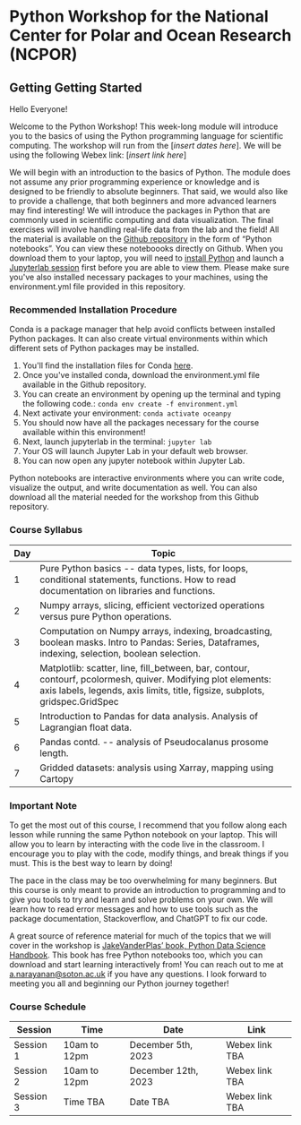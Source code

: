 # Python Workshop for the National Center for Polar and Ocean Research (NCPOR)

## Getting Getting Started

Hello Everyone!

Welcome to the Python Workshop! This week-long module will introduce you to the basics of using the Python programming language for scientific computing. The workshop will run from the [*insert dates here*]. We will be using the following Webex link: [*insert link here*]

We will begin with an introduction to the basics of Python. The module does not assume any prior programming experience or knowledge and is designed to be friendly to absolute beginners. That said, we would also like to provide a challenge, that both beginners and more advanced learners may find interesting! We will introduce the packages in Python that are commonly used in scientific computing and data visualization. The final exercises will involve handling real-life data from the lab and the field! All the material is available on the [Github repository](https://github.com/adityarn/PythonWorkshopNCPOR) in the form of “Python notebooks”. You can view these noteboooks directly on Github. When you download them to your laptop, you will need to [install Python](https://conda.io/projects/conda/en/latest/user-guide/install/index.html) and launch a [Jupyterlab session](https://jupyterlab.readthedocs.io/en/stable/getting_started/installation.html) first before you are able to view them. Please make sure you've also installed necessary packages to your machines, using the environment.yml file provided in this repository.

### Recommended Installation Procedure

Conda is a package manager that help avoid conflicts between installed Python packages. It can also create virtual environments within which different sets of Python packages may be installed.

1. You'll find the installation files for Conda [here](https://conda.io/projects/conda/en/latest/user-guide/install/index.html).
2. Once you've installed conda, download the environment.yml file available in the Github repository.
3. You can create an environment by opening up the terminal and typing the following code.: ```conda env create -f environment.yml ```
4. Next activate your environment: ```conda activate oceanpy```
5. You should now have all the packages necessary for the course available within this environment!
6. Next, launch jupyterlab in the terminal: ```jupyter lab```
7. Your OS will launch Jupyter Lab in your default web browser.
8. You can now open any jupyter notebook within Jupyter Lab.

Python notebooks are interactive environments where you can write code, visualize the output, and write documentation as well. You can also download all the material needed for the workshop from this Github repository.


### Course Syllabus

|Day|Topic|
|---|---|
|1|Pure Python basics -- data types, lists, for loops, conditional statements, functions. How to read documentation on libraries and functions.|
|2|Numpy arrays, slicing, efficient vectorized operations versus pure Python operations.|
|3|Computation on Numpy arrays, indexing, broadcasting, boolean masks. Intro to Pandas: Series, Dataframes, indexing, selection, boolean selection.|
|4| Matplotlib: scatter, line, fill_between, bar, contour, contourf, pcolormesh, quiver. Modifying plot elements: axis labels, legends, axis limits, title, figsize, subplots, gridspec.GridSpec|
|5| Introduction to Pandas for data analysis. Analysis of Lagrangian float data.|
|6|Pandas contd. -- analysis of Pseudocalanus prosome length.|
|7| Gridded datasets: analysis using Xarray, mapping using Cartopy|



### Important Note

To get the most out of this course, I recommend that you follow along each lesson while running the same Python notebook on your laptop. This will allow you to learn by interacting with the code live in the classroom. I encourage you to play with the code, modify things, and break things if you must. This is the best way to learn by doing!

The pace in the class may be too overwhelming for many beginners. But this course is only meant to provide an introduction to programming and to give you tools to try and learn and solve problems on your own. We will learn how to read error messages and how to use tools such as the package documentation, Stackoverflow, and ChatGPT to fix our code.

A great source of reference material for much of the topics that we will cover in the workshop is [JakeVanderPlas’ book, Python Data Science Handbook](https://jakevdp.github.io/PythonDataScienceHandbook/). This book has free Python notebooks too, which you can download and start learning interactively from! You can reach out to me at a.narayanan@soton.ac.uk if you have any questions. I look forward to meeting you all and beginning our Python journey together!


### Course Schedule

|Session|Time|Date|Link|
|---|---|---|---|
|Session 1| 10am to 12pm| December 5th, 2023 | Webex link TBA|
|Session 2| 10am to 12pm| December 12th, 2023| Webex link TBA|
|Session 3| Time TBA    | Date TBA         | Webex link TBA|


